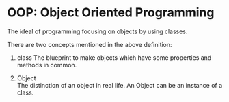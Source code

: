 # OOP: Object Oriented Programming
The ideal of programming focusing on objects by using classes.

There are two concepts mentioned in the above definition:
1. class
   The blueprint to make objects which have some properties and methods in common.

2. Object      
   The distinction of an object in real life.
   An Object can be an instance of a class.



